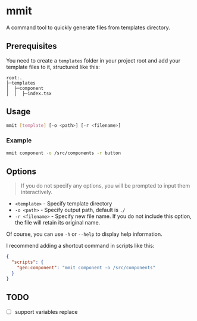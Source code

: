 # mmit

A command tool to quickly generate files from templates directory. 

## Prerequisites

You need to create a `templates` folder in your project root and add your template files to it, structured like this:

```
root:.
├─templates
│  ├─component
│  │  ├─index.tsx
```

## Usage

```sh
mmit [template] [-o <path>] [-r <filename>]
```

### Example

```sh
mmit component -o /src/components -r button
```

## Options

> If you do not specify any options, you will be prompted to input them interactively.

- `<template>` - Specify template directory
- `-o <path>` - Specify output path, default is `./`
- `-r <filename>` - Specify new file name. If you do not include this option, the file will retain its original name.

Of course, you can use `-h` or `--help` to display help information.

I recommend adding a shortcut command in scripts like this:

```json
{
  "scripts": {
    "gen:component": "mmit component -o /src/components" 
  }
}
```

## TODO

- [ ]  support variables replace
